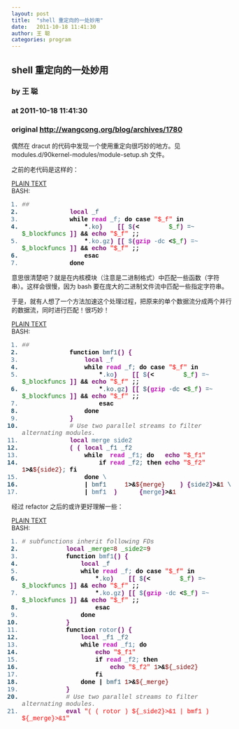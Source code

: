 ```yaml
---
layout: post
title:  "shell 重定向的一处妙用"
date:   2011-10-18 11:41:30
author: 王 聪
categories: program
---
```


## shell 重定向的一处妙用
### by 王 聪
### at 2011-10-18 11:41:30
### original <http://wangcong.org/blog/archives/1780>

<p>偶然在 dracut 的代码中发现一个使用重定向很巧妙的地方。见 modules.d/90kernel-modules/module-setup.sh 文件。</p>
<p>之前的老代码是这样的：</p>
<div><span><a href="http://wangcong.org/blog#">PLAIN TEXT</a></span></div>
<div><span>BASH:</span>
<div>
<div style="font-family:monospace">
<ol>
<li style="font-weight:normal;color:#3a6a8b">
<div style="font-family:&#39;Courier New&#39;,Courier,monospace;font-weight:normal;font-style:normal"><span style="color:#666666;font-style:italic">##</span></div>
</li>
<li style="font-weight:bold;color:#26536a">
<div style="font-family:&#39;Courier New&#39;,Courier,monospace;font-weight:normal;font-style:normal">             <span style="color:#7a0874;font-weight:bold">local</span> _f</div>
</li>
<li style="font-weight:normal;color:#3a6a8b">
<div style="font-family:&#39;Courier New&#39;,Courier,monospace;font-weight:normal;font-style:normal">             <span style="color:#000000;font-weight:bold">while</span> <span style="color:#c20cb9;font-weight:bold">read</span> _f; <span style="color:#000000;font-weight:bold">do</span> <span style="color:#000000;font-weight:bold">case</span> <span style="color:#ff0000">&quot;$_f&quot;</span> <span style="color:#000000;font-weight:bold">in</span></div>
</li>
<li style="font-weight:bold;color:#26536a">
<div style="font-family:&#39;Courier New&#39;,Courier,monospace;font-weight:normal;font-style:normal">                 <span style="color:#000000;font-weight:bold">*</span>.ko<span style="color:#7a0874;font-weight:bold">)</span>    <span style="color:#7a0874;font-weight:bold">[</span><span style="color:#7a0874;font-weight:bold">[</span> $<span style="color:#7a0874;font-weight:bold">(</span><span style="color:#000000;font-weight:bold">&lt;</span>        <span style="color:#007800">$_f</span><span style="color:#7a0874;font-weight:bold">)</span> =~ <span style="color:#007800">$_blockfuncs</span> <span style="color:#7a0874;font-weight:bold">]</span><span style="color:#7a0874;font-weight:bold">]</span> <span style="color:#000000;font-weight:bold">&amp;&amp;</span> <span style="color:#7a0874;font-weight:bold">echo</span> <span style="color:#ff0000">&quot;$_f&quot;</span> <span style="color:#000000;font-weight:bold">;;</span></div>
</li>
<li style="font-weight:normal;color:#3a6a8b">
<div style="font-family:&#39;Courier New&#39;,Courier,monospace;font-weight:normal;font-style:normal">                 <span style="color:#000000;font-weight:bold">*</span>.ko.gz<span style="color:#7a0874;font-weight:bold">)</span> <span style="color:#7a0874;font-weight:bold">[</span><span style="color:#7a0874;font-weight:bold">[</span> $<span style="color:#7a0874;font-weight:bold">(</span><span style="color:#c20cb9;font-weight:bold">gzip</span> -dc <span style="color:#000000;font-weight:bold">&lt;</span><span style="color:#007800">$_f</span><span style="color:#7a0874;font-weight:bold">)</span> =~ <span style="color:#007800">$_blockfuncs</span> <span style="color:#7a0874;font-weight:bold">]</span><span style="color:#7a0874;font-weight:bold">]</span> <span style="color:#000000;font-weight:bold">&amp;&amp;</span> <span style="color:#7a0874;font-weight:bold">echo</span> <span style="color:#ff0000">&quot;$_f&quot;</span> <span style="color:#000000;font-weight:bold">;;</span></div>
</li>
<li style="font-weight:bold;color:#26536a">
<div style="font-family:&#39;Courier New&#39;,Courier,monospace;font-weight:normal;font-style:normal">                 <span style="color:#000000;font-weight:bold">esac</span></div>
</li>
<li style="font-weight:normal;color:#3a6a8b">
<div style="font-family:&#39;Courier New&#39;,Courier,monospace;font-weight:normal;font-style:normal">             <span style="color:#000000;font-weight:bold">done</span></div>
</li>
</ol>
</div>
</div>
</div>
<p></p>
<p>意思很清楚吧？就是在内核模块（注意是二进制格式）中匹配一些函数（字符串）。这样会很慢，因为 bash 要在庞大的二进制文件流中匹配一些指定字符串。</p>
<p>于是，就有人想了一个方法加速这个处理过程，把原来的单个数据流分成两个并行的数据流，同时进行匹配！很巧妙！</p>
<div><span><a href="http://wangcong.org/blog#">PLAIN TEXT</a></span></div>
<div><span>BASH:</span>
<div>
<div style="font-family:monospace">
<ol>
<li style="font-weight:normal;color:#3a6a8b">
<div style="font-family:&#39;Courier New&#39;,Courier,monospace;font-weight:normal;font-style:normal"><span style="color:#666666;font-style:italic">##</span></div>
</li>
<li style="font-weight:bold;color:#26536a">
<div style="font-family:&#39;Courier New&#39;,Courier,monospace;font-weight:normal;font-style:normal">             <span style="color:#000000;font-weight:bold">function</span> bmf1<span style="color:#7a0874;font-weight:bold">(</span><span style="color:#7a0874;font-weight:bold">)</span> <span style="color:#7a0874;font-weight:bold">{</span></div>
</li>
<li style="font-weight:normal;color:#3a6a8b">
<div style="font-family:&#39;Courier New&#39;,Courier,monospace;font-weight:normal;font-style:normal">                 <span style="color:#7a0874;font-weight:bold">local</span> _f</div>
</li>
<li style="font-weight:bold;color:#26536a">
<div style="font-family:&#39;Courier New&#39;,Courier,monospace;font-weight:normal;font-style:normal">                 <span style="color:#000000;font-weight:bold">while</span> <span style="color:#c20cb9;font-weight:bold">read</span> _f; <span style="color:#000000;font-weight:bold">do</span> <span style="color:#000000;font-weight:bold">case</span> <span style="color:#ff0000">&quot;$_f&quot;</span> <span style="color:#000000;font-weight:bold">in</span></div>
</li>
<li style="font-weight:normal;color:#3a6a8b">
<div style="font-family:&#39;Courier New&#39;,Courier,monospace;font-weight:normal;font-style:normal">                     <span style="color:#000000;font-weight:bold">*</span>.ko<span style="color:#7a0874;font-weight:bold">)</span>    <span style="color:#7a0874;font-weight:bold">[</span><span style="color:#7a0874;font-weight:bold">[</span> $<span style="color:#7a0874;font-weight:bold">(</span><span style="color:#000000;font-weight:bold">&lt;</span>        <span style="color:#007800">$_f</span><span style="color:#7a0874;font-weight:bold">)</span> =~ <span style="color:#007800">$_blockfuncs</span> <span style="color:#7a0874;font-weight:bold">]</span><span style="color:#7a0874;font-weight:bold">]</span> <span style="color:#000000;font-weight:bold">&amp;&amp;</span> <span style="color:#7a0874;font-weight:bold">echo</span> <span style="color:#ff0000">&quot;$_f&quot;</span> <span style="color:#000000;font-weight:bold">;;</span></div>
</li>
<li style="font-weight:bold;color:#26536a">
<div style="font-family:&#39;Courier New&#39;,Courier,monospace;font-weight:normal;font-style:normal">                     <span style="color:#000000;font-weight:bold">*</span>.ko.gz<span style="color:#7a0874;font-weight:bold">)</span> <span style="color:#7a0874;font-weight:bold">[</span><span style="color:#7a0874;font-weight:bold">[</span> $<span style="color:#7a0874;font-weight:bold">(</span><span style="color:#c20cb9;font-weight:bold">gzip</span> -dc <span style="color:#000000;font-weight:bold">&lt;</span><span style="color:#007800">$_f</span><span style="color:#7a0874;font-weight:bold">)</span> =~ <span style="color:#007800">$_blockfuncs</span> <span style="color:#7a0874;font-weight:bold">]</span><span style="color:#7a0874;font-weight:bold">]</span> <span style="color:#000000;font-weight:bold">&amp;&amp;</span> <span style="color:#7a0874;font-weight:bold">echo</span> <span style="color:#ff0000">&quot;$_f&quot;</span> <span style="color:#000000;font-weight:bold">;;</span></div>
</li>
<li style="font-weight:normal;color:#3a6a8b">
<div style="font-family:&#39;Courier New&#39;,Courier,monospace;font-weight:normal;font-style:normal">                     <span style="color:#000000;font-weight:bold">esac</span></div>
</li>
<li style="font-weight:bold;color:#26536a">
<div style="font-family:&#39;Courier New&#39;,Courier,monospace;font-weight:normal;font-style:normal">                 <span style="color:#000000;font-weight:bold">done</span></div>
</li>
<li style="font-weight:normal;color:#3a6a8b">
<div style="font-family:&#39;Courier New&#39;,Courier,monospace;font-weight:normal;font-style:normal">             <span style="color:#7a0874;font-weight:bold">}</span></div>
</li>
<li style="font-weight:bold;color:#26536a">
<div style="font-family:&#39;Courier New&#39;,Courier,monospace;font-weight:normal;font-style:normal">             <span style="color:#666666;font-style:italic"># Use two parallel streams to filter alternating modules.</span></div>
</li>
<li style="font-weight:normal;color:#3a6a8b">
<div style="font-family:&#39;Courier New&#39;,Courier,monospace;font-weight:normal;font-style:normal">             <span style="color:#7a0874;font-weight:bold">local</span> merge side2</div>
</li>
<li style="font-weight:bold;color:#26536a">
<div style="font-family:&#39;Courier New&#39;,Courier,monospace;font-weight:normal;font-style:normal">             <span style="color:#7a0874;font-weight:bold">(</span> <span style="color:#7a0874;font-weight:bold">(</span> <span style="color:#7a0874;font-weight:bold">local</span> _f1 _f2</div>
</li>
<li style="font-weight:normal;color:#3a6a8b">
<div style="font-family:&#39;Courier New&#39;,Courier,monospace;font-weight:normal;font-style:normal">                 <span style="color:#000000;font-weight:bold">while</span>  <span style="color:#c20cb9;font-weight:bold">read</span> _f1; <span style="color:#000000;font-weight:bold">do</span>   <span style="color:#7a0874;font-weight:bold">echo</span> <span style="color:#ff0000">&quot;$_f1&quot;</span></div>
</li>
<li style="font-weight:bold;color:#26536a">
<div style="font-family:&#39;Courier New&#39;,Courier,monospace;font-weight:normal;font-style:normal">                     <span style="color:#000000;font-weight:bold">if</span> <span style="color:#c20cb9;font-weight:bold">read</span> _f2; <span style="color:#000000;font-weight:bold">then</span> <span style="color:#7a0874;font-weight:bold">echo</span> <span style="color:#ff0000">&quot;$_f2&quot;</span> <span style="color:#000000;color:#800000">1</span><span style="color:#000000;font-weight:bold">&gt;&amp;</span><span style="color:#800000">${side2}</span>; <span style="color:#000000;font-weight:bold">fi</span></div>
</li>
<li style="font-weight:normal;color:#3a6a8b">
<div style="font-family:&#39;Courier New&#39;,Courier,monospace;font-weight:normal;font-style:normal">                 <span style="color:#000000;font-weight:bold">done</span> \</div>
</li>
<li style="font-weight:bold;color:#26536a">
<div style="font-family:&#39;Courier New&#39;,Courier,monospace;font-weight:normal;font-style:normal">                 <span style="color:#000000;font-weight:bold">|</span> bmf1     <span style="color:#000000;color:#800000">1</span><span style="color:#000000;font-weight:bold">&gt;&amp;</span><span style="color:#800000">${merge}</span>    <span style="color:#7a0874;font-weight:bold">)</span> <span style="color:#7a0874;font-weight:bold">{</span>side2<span style="color:#7a0874;font-weight:bold">}</span><span style="color:#000000;font-weight:bold">&gt;&amp;</span><span style="color:#000000;color:#800000">1</span> \</div>
</li>
<li style="font-weight:normal;color:#3a6a8b">
<div style="font-family:&#39;Courier New&#39;,Courier,monospace;font-weight:normal;font-style:normal">                 <span style="color:#000000;font-weight:bold">|</span> bmf1  <span style="color:#7a0874;font-weight:bold">)</span>      <span style="color:#7a0874;font-weight:bold">{</span>merge<span style="color:#7a0874;font-weight:bold">}</span><span style="color:#000000;font-weight:bold">&gt;&amp;</span><span style="color:#000000;color:#800000">1</span></div>
</li>
</ol>
</div>
</div>
</div>
<p></p>
<p>经过 refactor 之后的或许更好理解一些：</p>
<div><span><a href="http://wangcong.org/blog#">PLAIN TEXT</a></span></div>
<div><span>BASH:</span>
<div>
<div style="font-family:monospace">
<ol>
<li style="font-weight:normal;color:#3a6a8b">
<div style="font-family:&#39;Courier New&#39;,Courier,monospace;font-weight:normal;font-style:normal"><span style="color:#666666;font-style:italic"># subfunctions inherit following FDs</span></div>
</li>
<li style="font-weight:bold;color:#26536a">
<div style="font-family:&#39;Courier New&#39;,Courier,monospace;font-weight:normal;font-style:normal">            <span style="color:#7a0874;font-weight:bold">local</span> <span style="color:#007800">_merge=</span><span style="color:#000000;color:#800000">8</span> <span style="color:#007800">_side2=</span><span style="color:#000000;color:#800000">9</span></div>
</li>
<li style="font-weight:normal;color:#3a6a8b">
<div style="font-family:&#39;Courier New&#39;,Courier,monospace;font-weight:normal;font-style:normal">            <span style="color:#000000;font-weight:bold">function</span> bmf1<span style="color:#7a0874;font-weight:bold">(</span><span style="color:#7a0874;font-weight:bold">)</span> <span style="color:#7a0874;font-weight:bold">{</span></div>
</li>
<li style="font-weight:bold;color:#26536a">
<div style="font-family:&#39;Courier New&#39;,Courier,monospace;font-weight:normal;font-style:normal">                <span style="color:#7a0874;font-weight:bold">local</span> _f</div>
</li>
<li style="font-weight:normal;color:#3a6a8b">
<div style="font-family:&#39;Courier New&#39;,Courier,monospace;font-weight:normal;font-style:normal">                <span style="color:#000000;font-weight:bold">while</span> <span style="color:#c20cb9;font-weight:bold">read</span> _f; <span style="color:#000000;font-weight:bold">do</span> <span style="color:#000000;font-weight:bold">case</span> <span style="color:#ff0000">&quot;$_f&quot;</span> <span style="color:#000000;font-weight:bold">in</span></div>
</li>
<li style="font-weight:bold;color:#26536a">
<div style="font-family:&#39;Courier New&#39;,Courier,monospace;font-weight:normal;font-style:normal">                    <span style="color:#000000;font-weight:bold">*</span>.ko<span style="color:#7a0874;font-weight:bold">)</span>    <span style="color:#7a0874;font-weight:bold">[</span><span style="color:#7a0874;font-weight:bold">[</span> $<span style="color:#7a0874;font-weight:bold">(</span><span style="color:#000000;font-weight:bold">&lt;</span>        <span style="color:#007800">$_f</span><span style="color:#7a0874;font-weight:bold">)</span> =~ <span style="color:#007800">$_blockfuncs</span> <span style="color:#7a0874;font-weight:bold">]</span><span style="color:#7a0874;font-weight:bold">]</span> <span style="color:#000000;font-weight:bold">&amp;&amp;</span> <span style="color:#7a0874;font-weight:bold">echo</span> <span style="color:#ff0000">&quot;$_f&quot;</span> <span style="color:#000000;font-weight:bold">;;</span></div>
</li>
<li style="font-weight:normal;color:#3a6a8b">
<div style="font-family:&#39;Courier New&#39;,Courier,monospace;font-weight:normal;font-style:normal">                    <span style="color:#000000;font-weight:bold">*</span>.ko.gz<span style="color:#7a0874;font-weight:bold">)</span> <span style="color:#7a0874;font-weight:bold">[</span><span style="color:#7a0874;font-weight:bold">[</span> $<span style="color:#7a0874;font-weight:bold">(</span><span style="color:#c20cb9;font-weight:bold">gzip</span> -dc <span style="color:#000000;font-weight:bold">&lt;</span><span style="color:#007800">$_f</span><span style="color:#7a0874;font-weight:bold">)</span> =~ <span style="color:#007800">$_blockfuncs</span> <span style="color:#7a0874;font-weight:bold">]</span><span style="color:#7a0874;font-weight:bold">]</span> <span style="color:#000000;font-weight:bold">&amp;&amp;</span> <span style="color:#7a0874;font-weight:bold">echo</span> <span style="color:#ff0000">&quot;$_f&quot;</span> <span style="color:#000000;font-weight:bold">;;</span></div>
</li>
<li style="font-weight:bold;color:#26536a">
<div style="font-family:&#39;Courier New&#39;,Courier,monospace;font-weight:normal;font-style:normal">                    <span style="color:#000000;font-weight:bold">esac</span></div>
</li>
<li style="font-weight:normal;color:#3a6a8b">
<div style="font-family:&#39;Courier New&#39;,Courier,monospace;font-weight:normal;font-style:normal">                <span style="color:#000000;font-weight:bold">done</span></div>
</li>
<li style="font-weight:bold;color:#26536a">
<div style="font-family:&#39;Courier New&#39;,Courier,monospace;font-weight:normal;font-style:normal">            <span style="color:#7a0874;font-weight:bold">}</span></div>
</li>
<li style="font-weight:normal;color:#3a6a8b">
<div style="font-family:&#39;Courier New&#39;,Courier,monospace;font-weight:normal;font-style:normal">            <span style="color:#000000;font-weight:bold">function</span> rotor<span style="color:#7a0874;font-weight:bold">(</span><span style="color:#7a0874;font-weight:bold">)</span> <span style="color:#7a0874;font-weight:bold">{</span></div>
</li>
<li style="font-weight:bold;color:#26536a">
<div style="font-family:&#39;Courier New&#39;,Courier,monospace;font-weight:normal;font-style:normal">                <span style="color:#7a0874;font-weight:bold">local</span> _f1 _f2</div>
</li>
<li style="font-weight:normal;color:#3a6a8b">
<div style="font-family:&#39;Courier New&#39;,Courier,monospace;font-weight:normal;font-style:normal">                <span style="color:#000000;font-weight:bold">while</span> <span style="color:#c20cb9;font-weight:bold">read</span> _f1; <span style="color:#000000;font-weight:bold">do</span></div>
</li>
<li style="font-weight:bold;color:#26536a">
<div style="font-family:&#39;Courier New&#39;,Courier,monospace;font-weight:normal;font-style:normal">                    <span style="color:#7a0874;font-weight:bold">echo</span> <span style="color:#ff0000">&quot;$_f1&quot;</span></div>
</li>
<li style="font-weight:normal;color:#3a6a8b">
<div style="font-family:&#39;Courier New&#39;,Courier,monospace;font-weight:normal;font-style:normal">                    <span style="color:#000000;font-weight:bold">if</span> <span style="color:#c20cb9;font-weight:bold">read</span> _f2; <span style="color:#000000;font-weight:bold">then</span></div>
</li>
<li style="font-weight:bold;color:#26536a">
<div style="font-family:&#39;Courier New&#39;,Courier,monospace;font-weight:normal;font-style:normal">                        <span style="color:#7a0874;font-weight:bold">echo</span> <span style="color:#ff0000">&quot;$_f2&quot;</span> <span style="color:#000000;color:#800000">1</span><span style="color:#000000;font-weight:bold">&gt;&amp;</span><span style="color:#800000">${_side2}</span></div>
</li>
<li style="font-weight:normal;color:#3a6a8b">
<div style="font-family:&#39;Courier New&#39;,Courier,monospace;font-weight:normal;font-style:normal">                    <span style="color:#000000;font-weight:bold">fi</span></div>
</li>
<li style="font-weight:bold;color:#26536a">
<div style="font-family:&#39;Courier New&#39;,Courier,monospace;font-weight:normal;font-style:normal">                <span style="color:#000000;font-weight:bold">done</span> <span style="color:#000000;font-weight:bold">|</span> bmf1 <span style="color:#000000;color:#800000">1</span><span style="color:#000000;font-weight:bold">&gt;&amp;</span><span style="color:#800000">${_merge}</span></div>
</li>
<li style="font-weight:normal;color:#3a6a8b">
<div style="font-family:&#39;Courier New&#39;,Courier,monospace;font-weight:normal;font-style:normal">            <span style="color:#7a0874;font-weight:bold">}</span></div>
</li>
<li style="font-weight:bold;color:#26536a">
<div style="font-family:&#39;Courier New&#39;,Courier,monospace;font-weight:normal;font-style:normal">            <span style="color:#666666;font-style:italic"># Use two parallel streams to filter alternating modules.</span></div>
</li>
<li style="font-weight:normal;color:#3a6a8b">
<div style="font-family:&#39;Courier New&#39;,Courier,monospace;font-weight:normal;font-style:normal">            <span style="color:#7a0874;font-weight:bold">eval</span> <span style="color:#ff0000">&quot;( ( rotor ) ${_side2}&gt;&amp;1 | bmf1 ) ${_merge}&gt;&amp;1&quot;</span></div>
</li>
</ol>
</div>
</div>
</div>
<p></p>